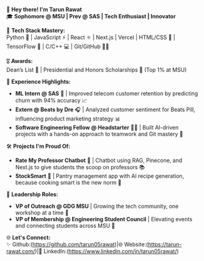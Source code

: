 👋 **Hey there! I'm Tarun Rawat**  
🎓 **Sophomore @ MSU | Prev @ SAS | Tech Enthusiast | Innovator**  

🚀 **Tech Stack Mastery:**  
Python 🐍 | JavaScript ⚡ | React ⚛️ | Next.js | Vercel | HTML/CSS 🎨 | TensorFlow 🤖 | C/C++ 💻 | Git/GitHub 🧑‍💻  

🎖 **Awards:**  
Dean’s List 🏅 | Presidential and Honors Scholarships 🥇 (Top 1% at MSU)

🌟 **Experience Highlights:**  
- **ML Intern @ SAS** 🏢 | Improved telecom customer retention by predicting churn with 94% accuracy 📈  
- **Extern @ Beats by Dre** 🎧 | Analyzed customer sentiment for Beats Pill, influencing product marketing strategy 📊  
- **Software Engineering Fellow @ Headstarter** 👨‍💻 | Built AI-driven projects with a hands-on approach to teamwork and Git mastery 🤝  

🛠 **Projects I'm Proud Of:**  
- **Rate My Professor Chatbot** 🤖 | Chatbot using RAG, Pinecone, and Next.js to give students the scoop on professors 📚  
- **StockSmart** 🥫 | Pantry management app with AI recipe generation, because cooking smart is the new norm 🍳

👥 **Leadership Roles:**  
- **VP of Outreach @ GDG MSU** | Growing the tech community, one workshop at a time 🎤  
- **VP of Membership @ Engineering Student Council** | Elevating events and connecting students across MSU 🚀  

🌐 **Let's Connect:**  
✨ Github:(https://github.com/tarun05rawat)|🌐 Website:(https://tarun-rawat.com/)|💼 LinkedIn:(https://www.linkedin.com/in/tarun05rawat/)
